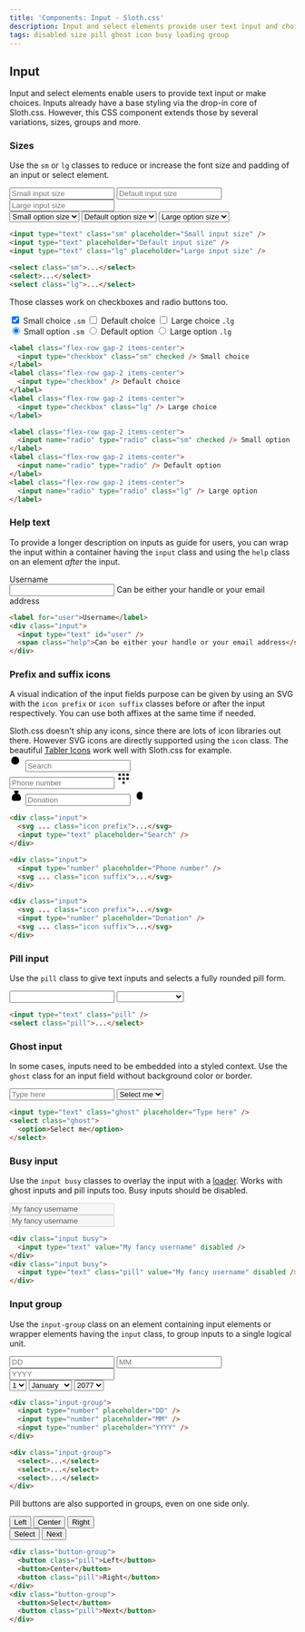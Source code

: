 ```yaml
---
title: 'Components: Input - Sloth.css'
description: Input and select elements provide user text input and choices
tags: disabled size pill ghost icon busy loading group
---
```


## Input

Input and select elements enable users to provide text input or make choices. Inputs already have a base styling via the drop-in core of Sloth.css. However, this CSS component extends those by several variations, sizes, groups and more.

### Sizes

Use the `sm` or `lg` classes to reduce or increase the font size and padding of an input or select element.

<div class="demo flex items-center gap-4">
  <div class="w-1/2 flex-col flex-wrap items-start gap-4">
    <input type="text" class="sm" placeholder="Small input size" />
    <input type="text" placeholder="Default input size" />
    <input type="text" class="lg" placeholder="Large input size" />
  </div>
  <div class="w-1/2 flex-col flex-wrap items-start gap-4">
    <select class="sm">
      <option>Small option size</option>
    </select>
    <select>
      <option>Default option size</option>
    </select>
    <select class="lg">
      <option>Large option size</option>
    </select>
  </div>
</div>

```html
<input type="text" class="sm" placeholder="Small input size" />
<input type="text" placeholder="Default input size" />
<input type="text" class="lg" placeholder="Large input size" />

<select class="sm">...</select>
<select>...</select>
<select class="lg">...</select>
```

Those classes work on checkboxes and radio buttons too.

<div class="demo flex items-center gap-4">
  <div class="w-1/2 flex-col flex-wrap gap-4">
    <label class="flex-row gap-2 items-center">
      <input type="checkbox" class="sm" checked /> Small choice <code>.sm</code>
    </label>
    <label class="flex-row gap-2 items-center">
      <input type="checkbox" /> Default choice
    </label>
    <label class="flex-row gap-2 items-center">
      <input type="checkbox" class="lg" /> Large choice <code>.lg</code>
    </label>
  </div>
  <div class="w-1/2 flex-col flex-wrap gap-4">
    <label class="flex-row gap-2 items-center">
      <input name="radio" type="radio" class="sm" checked /> Small option <code>.sm</code>
    </label>
    <label class="flex-row gap-2 items-center">
      <input name="radio" type="radio" /> Default option
    </label>
    <label class="flex-row gap-2 items-center">
      <input name="radio" type="radio" class="lg" /> Large option <code>.lg</code>
    </label>
  </div>
</div>

```html
<label class="flex-row gap-2 items-center">
  <input type="checkbox" class="sm" checked /> Small choice
</label>
<label class="flex-row gap-2 items-center">
  <input type="checkbox" /> Default choice
</label>
<label class="flex-row gap-2 items-center">
  <input type="checkbox" class="lg" /> Large choice
</label>

<label class="flex-row gap-2 items-center">
  <input name="radio" type="radio" class="sm" checked /> Small option
</label>
<label class="flex-row gap-2 items-center">
  <input name="radio" type="radio" /> Default option
</label>
<label class="flex-row gap-2 items-center">
  <input name="radio" type="radio" class="lg" /> Large option
</label>
```

### Help text

To provide a longer description on inputs as guide for users, you can wrap the input within a container having the `input` class and using the `help` class on an element *after* the input.

<div class="demo">
  <label for="user">Username</label>
  <div class="input">
    <input type="text" id="user" />
    <span class="help">Can be either your handle or your email address</span>
  </div>
</div>

```html
<label for="user">Username</label>
<div class="input">
  <input type="text" id="user" />
  <span class="help">Can be either your handle or your email address</span>
</div>
```

### Prefix and suffix icons

A visual indication of the input fields purpose can be given by using an SVG with the `icon prefix` or `icon suffix` classes before or after the input respectively. You can use both affixes at the same time if needed.

<div class="callout accent">
  Sloth.css doesn't ship any icons, since there are lots of icon libraries out there. However SVG icons are directly supported using the <code>icon</code> class. The beautiful <a href="https://tabler.io/icons" target="_blank">Tabler Icons</a> work well with Sloth.css for example.
</div>

<div class="demo flex flex-wrap items-center gap-4">
  <div class="input">
    <svg xmlns="http://www.w3.org/2000/svg" width="24" height="24" viewBox="0 0 24 24" class="icon prefix"><path d="M10 10m-7 0a7 7 0 1 0 14 0a7 7 0 1 0 -14 0" /><path d="M21 21l-6 -6" /></svg>
    <input type="text" placeholder="Search" />
  </div>
  <div class="input">
    <input type="number" placeholder="Phone number" />
    <svg xmlns="http://www.w3.org/2000/svg" width="24" height="24" viewBox="0 0 24 24" class="icon suffix"><path d="M4 3h2a1 1 0 0 1 1 1v2a1 1 0 0 1 -1 1h-2a1 1 0 0 1 -1 -1v-2a1 1 0 0 1 1 -1z" /><path d="M18 3h2a1 1 0 0 1 1 1v2a1 1 0 0 1 -1 1h-2a1 1 0 0 1 -1 -1v-2a1 1 0 0 1 1 -1z" /><path d="M11 3h2a1 1 0 0 1 1 1v2a1 1 0 0 1 -1 1h-2a1 1 0 0 1 -1 -1v-2a1 1 0 0 1 1 -1z" /><path d="M4 10h2a1 1 0 0 1 1 1v2a1 1 0 0 1 -1 1h-2a1 1 0 0 1 -1 -1v-2a1 1 0 0 1 1 -1z" /><path d="M18 10h2a1 1 0 0 1 1 1v2a1 1 0 0 1 -1 1h-2a1 1 0 0 1 -1 -1v-2a1 1 0 0 1 1 -1z" /><path d="M11 10h2a1 1 0 0 1 1 1v2a1 1 0 0 1 -1 1h-2a1 1 0 0 1 -1 -1v-2a1 1 0 0 1 1 -1z" /><path d="M11 17h2a1 1 0 0 1 1 1v2a1 1 0 0 1 -1 1h-2a1 1 0 0 1 -1 -1v-2a1 1 0 0 1 1 -1z" /></svg>
  </div>
  <div class="input">
    <svg xmlns="http://www.w3.org/2000/svg" width="24" height="24" viewBox="0 0 24 24" class="icon prefix"><path d="M9.5 3h5a1.5 1.5 0 0 1 1.5 1.5a3.5 3.5 0 0 1 -3.5 3.5h-1a3.5 3.5 0 0 1 -3.5 -3.5a1.5 1.5 0 0 1 1.5 -1.5z" /><path d="M4 17v-1a8 8 0 1 1 16 0v1a4 4 0 0 1 -4 4h-8a4 4 0 0 1 -4 -4z" /></svg>
    <input type="number" placeholder="Donation" />
    <svg xmlns="http://www.w3.org/2000/svg" width="24" height="24" viewBox="0 0 24 24" class="icon suffix"><path d="M17.2 7a6 7 0 1 0 0 10" /><path d="M13 10h-8m0 4h8" /></svg>
  </div>
</div>

```html
<div class="input">
  <svg ... class="icon prefix">...</svg>
  <input type="text" placeholder="Search" />
</div>

<div class="input">
  <input type="number" placeholder="Phone number" />
  <svg ... class="icon suffix">...</svg>
</div>

<div class="input">
  <svg ... class="icon prefix">...</svg>
  <input type="number" placeholder="Donation" />
  <svg ... class="icon suffix">...</svg>
</div>
```

### Pill input

Use the `pill` class to give text inputs and selects a fully rounded pill form.

<div class="demo flex gap-4">
  <input type="text" class="pill" />
  <select class="pill">
    <option></option>
    <option>Only one choice</option>
  </select>
</div>

```html
<input type="text" class="pill" />
<select class="pill">...</select>
```

### Ghost input

In some cases, inputs need to be embedded into a styled context. Use the `ghost` class for an input field without background color or border.

<div class="demo flex gap-4">
  <input type="text" class="ghost" placeholder="Type here" />
  <select class="ghost">
    <option>Select me</option>
  </select>
</div>

```html
<input type="text" class="ghost" placeholder="Type here" />
<select class="ghost">
  <option>Select me</option>
</select>
```

### Busy input

Use the `input busy` classes to overlay the input with a <a href="/components/loader">loader</a>. Works with ghost inputs and pill inputs too. Busy inputs should be disabled.

<div class="demo flex flex-wrap items-center gap-8">
  <div class="input busy">
    <input type="text" value="My fancy username" disabled />
  </div>
  <div class="input busy">
    <input type="text" class="pill" value="My fancy username" disabled />
  </div>
</div>

```html
<div class="input busy">
  <input type="text" value="My fancy username" disabled />
</div>
<div class="input busy">
  <input type="text" class="pill" value="My fancy username" disabled />
</div>
```

### Input group

Use the `input-group` class on an element containing input elements or wrapper elements having the `input` class, to group inputs to a single logical unit.

<div class="demo flex flex-wrap gap-4">
  <div class="input-group">
    <input type="number" placeholder="DD" />
    <input type="number" placeholder="MM" />
    <input type="number" placeholder="YYYY" />
  </div>
  <div class="input-group">
    <select>
      <option>1</option>
      <option>2</option>
      <option>3</option>
    </select>
    <select>
      <option>January</option>
      <option>February</option>
      <option>March</option>
    </select>
    <select>
      <option>2077</option>
      <option>2078</option>
      <option>2079</option>
    </select>
  </div>
</div>

```html
<div class="input-group">
  <input type="number" placeholder="DD" />
  <input type="number" placeholder="MM" />
  <input type="number" placeholder="YYYY" />
</div>

<div class="input-group">
  <select>...</select>
  <select>...</select>
  <select>...</select>
</div>
```

Pill buttons are also supported in groups, even on one side only.

<div class="demo flex flex-wrap gap-8">
  <div class="button-group">
    <button class="pill">Left</button>
    <button>Center</button>
    <button class="pill">Right</button>
  </div>
  <div class="button-group">
    <button>Select</button>
    <button class="pill">Next</button>
  </div>
</div>

```html
<div class="button-group">
  <button class="pill">Left</button>
  <button>Center</button>
  <button class="pill">Right</button>
</div>
<div class="button-group">
  <button>Select</button>
  <button class="pill">Next</button>
</div>
```
